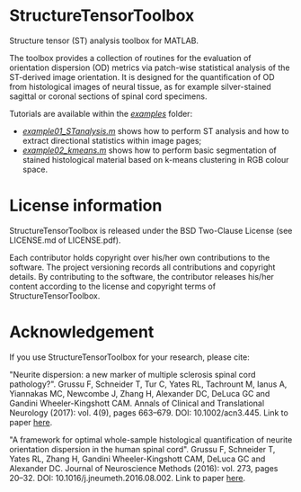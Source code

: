 # StructureTensorToolbox
Structure tensor (ST) analysis toolbox for MATLAB.

The toolbox provides a collection of routines for the evaluation of orientation dispersion (OD) metrics via patch-wise statistical analysis of the ST-derived image orientation.
It is designed for the quantification of OD from histological images of neural tissue, as for example silver-stained sagittal or coronal sections of spinal cord specimens. 

Tutorials are available within the [*examples*](https://github.com/fragrussu/StructureTensorToolbox/tree/master/examples) folder:
* [*example01_STanalysis.m*](https://github.com/fragrussu/StructureTensorToolbox/blob/master/examples/example01_STanalysis.m) shows how to perform ST analysis and how to extract directional statistics within image pages;
* [*example02_kmeans.m*](https://github.com/fragrussu/StructureTensorToolbox/blob/master/examples/example02_kmeans.m) shows how to perform basic segmentation of stained histological material based on k-means clustering in RGB colour space.

# License information 
StructureTensorToolbox is released under the BSD Two-Clause License (see LICENSE.md of LICENSE.pdf).

Each contributor holds copyright over his/her own contributions to the software. The project versioning records all contributions and copyright details. 
By contributing to the software, the contributor releases his/her content according to the license and copyright terms of StructureTensorToolbox.

# Acknowledgement
If you use StructureTensorToolbox for your research, please cite:

"Neurite dispersion: a new marker of multiple sclerosis spinal cord pathology?". Grussu F, Schneider T, Tur C, Yates RL, Tachrount M, Ianus A, Yiannakas MC, Newcombe J, Zhang H, Alexander DC, DeLuca GC and Gandini Wheeler-Kingshott CAM. Annals of Clinical and Translational Neurology (2017): vol. 4(9), pages 663–679. DOI: 10.1002/acn3.445. Link to paper [here](http://doi.org/10.1002/acn3.445).

"A framework for optimal whole-sample histological quantification of neurite orientation dispersion in the human spinal cord". Grussu F,  Schneider T,  Yates RL,  Zhang H,  Gandini Wheeler-Kingshott CAM, DeLuca GC and Alexander DC. Journal of Neuroscience Methods (2016): vol. 273, pages 20–32. DOI: 10.1016/j.jneumeth.2016.08.002. Link to paper [here](http://doi.org/10.1016/j.jneumeth.2016.08.002).


